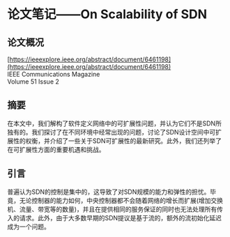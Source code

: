 # 论文笔记——On Scalability of SDN

## 论文概况
[https://ieeexplore.ieee.org/abstract/document/6461198](https://ieeexplore.ieee.org/abstract/document/6461198)  
IEEE Communications Magazine     
Volume 51 Issue 2 
## 摘要
在本文中，我们解构了软件定义网络中的可扩展性问题，并认为它们不是SDN所独有的。我们探讨了在不同环境中经常出现的问题，讨论了SDN设计空间中可扩展性的权衡，并介绍了一些关于SDN可扩展性的最新研究。此外，我们还列举了在可扩展性方面的重要机遇和挑战。
## 引言
普遍认为SDN的控制是集中的，这导致了对SDN规模的能力和弹性的担忧。毕竟，无论控制器的能力如何，中央控制器都不会随着网络的增长而扩展(增加交换机、流量、带宽等的数量)，并且在提供相同的服务保证的同时也无法处理所有传入的请求。此外，由于大多数早期的SDN提议是基于流的，额外的流初始化延迟成为一个问题。
